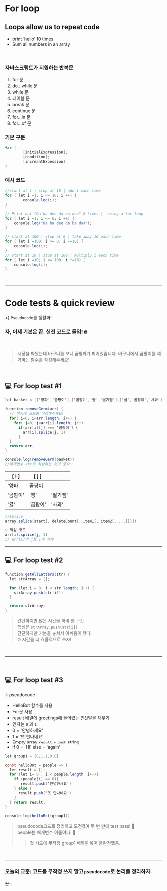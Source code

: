 # For loop
## Loops allow us to repeat code

- print ‘hello’ 10 times
- Sum all numbers in an array

<br>

### 자바스크립트가 지원하는 반복문 
1. for 문
1. do...while 문
1. while 문
1. 레이블 문
1. break 문
1. continue 문
1. for...in 문
1. for...of 문

### 기본 구문
``` java script
for (
		[initialExpression];
		[condition];
		[increantExpession]
)
```

### 예시 코드

```java script
//start at 1 | stop at 10 | add 1 each time
for ( let i =1; i <= 10; i ++) {
		console.log(i);
}

// Print out "Da ba dee da ba daa" 6 times |  using a for loop
for ( let i =1; i <= 6; i ++) {
	console.log("Da ba dee da ba daa");
}

// start at 100 | stop at 0 | take away 10 each time
for ( let i =100; i >= 0; i -=10) {
	console.log(i);
}
// start at 10 | stop at 100 | multiply i each time
for ( let i =10; i <= 100; i *=10) {
	console.log(i);
}
```
<br>

---
# Code tests & quick review
+) `Pseudocode`를 생활화!

### 자, 이제 기본은 끝. 실전 코드로 돌입! 🔥
<br>

>시장을 봐왔는데 바구니를 보니 곰팡이가 피어있습니다.
바구니에서 곰팡이를 제거하는 함수를 작성해주세요!

<br>


## 💻 For loop test #1

```java script
let basket = [['양파','곰팡이'],['곰팡이','빵','딸기잼'],['귤','곰팡이','사과']];

function removeGerm(arr) {
  // 여기에 코드를 작성해주세요!
  for( i=0; i<arr.length; i++) {
    for( j=0; j<arr[i].length; j++)
      if(arr[i][j] === '곰팡이') {
        arr[i].splice(j, 1)
      }
  }
  return arr;
}

console.log(removeGerm(basket))
//매개변수 arr로 작성하는 것이 중요💡
```

 [ i ] | [ j ] | &#32;
---|---|---
'양파'| 곰팡이
 '곰팡이' | '빵' | '딸기잼'
 '귤' | '곰팡이' | '사과'


```java script
//Splice
array.splice(start[, deleteCount[, item1[, item2[, ...]]]])
```

```java script
💡 핵심 코드
arr[i].splice(j, 1)
// arr[i]의 j를 1개 삭제
```

<hr>

## 💻 For loop test #2
```java script
function getAllLetters(str) {
  let strArray = [];

  for (let i = 0; i < str.length; i++) {
    strArray.push(str[i]);
  }

  return strArray;
}
```
> 간단하지만 많은 시간을 허비 한 구간. <br> 
핵심은 `strArray.push(str[i])` <br>
> 간단하지만 기본을 놓쳐서 아쉬움이 컸다.<br>
⏰ 시간을 더 효율적으로 쓰자!

<br>
<hr>
<br>

## 💻 For loop test #3

💡 pseudocode
- HelloBot 함수를 사용
- For문 사용
- result 배열에 greetings에 들어있는 인삿말을 채우기
- 인자는 `0` 과 `1`
- 0 = '안녕하세요'
- 1 = '또 만나네요'
- Empty array `result` + `push` string
- if 0 = 'Hi' else = 'again'

```Java script
let group1 = [0,1,1,0,0]

const helloBot = people => {
  let result = [];
  for (let i= 0 ; i < people.length; i++){
    if (people[i] == 0){
       result.push('안녕하세요')
    } else {
      result.push('또 만나네요')
    }
  } return result;
} 

console.log(helloBot(group1))
```
> pseudocode코드로 정리하고 도전하여 두 번 만에 test pass! 👏 <br>
> people는 매개변수 이름이다. 🤫
> > 첫 시도에 무작정 group1 배열을 넣어 불완전했음.
<br>
<hr>

### 오늘의 교훈: 코드를 무작정 쓰지 말고 `pseudocode`로 논리를 정리하자. 

끗-.
